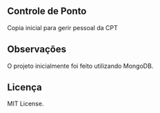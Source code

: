 ## Controle de Ponto
Copia inicial para gerir pessoal da CPT

## Observações
O projeto inicialmente foi feito utilizando MongoDB.

## Licença
MIT License.
